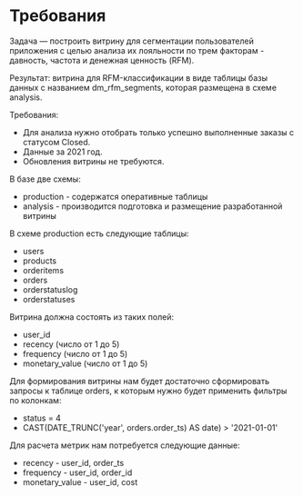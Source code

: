 # Требования
Задача — построить витрину для сегментации пользователей приложения с целью анализа их лояльности по трем факторам - давность, частота и денежная ценность (RFM). 

Результат: витрина для RFM-классификации в виде таблицы базы данных с названием dm_rfm_segments, которая размещена в схеме analysis. 

Требования:
  - Для анализа нужно отобрать только успешно выполненные заказы с статусом Closed.
  - Данные за 2021 год.
  - Обновления витрины не требуются.

В базе две схемы: 
  - production - содержатся оперативные таблицы
  - analysis - производится подготовка и размещение разработанной витрины

В схеме production есть следующие таблицы:
- users
- products
- orderitems
- orders
- orderstatuslog
- orderstatuses

Витрина должна состоять из таких полей:
- user_id
- recency (число от 1 до 5)
- frequency (число от 1 до 5)
- monetary_value (число от 1 до 5)

Для формирования витрины нам будет достаточно сформировать запросы к таблице orders, к которым нужно будет применить фильтры по колонкам:
- status = 4
- CAST(DATE_TRUNC('year', orders.order_ts) AS date) > '2021-01-01'
  
Для расчета метрик нам потребуется следующие данные:
- recency - user_id, order_ts
- frequency	- user_id, order_id
- monetary_value - user_id, cost
